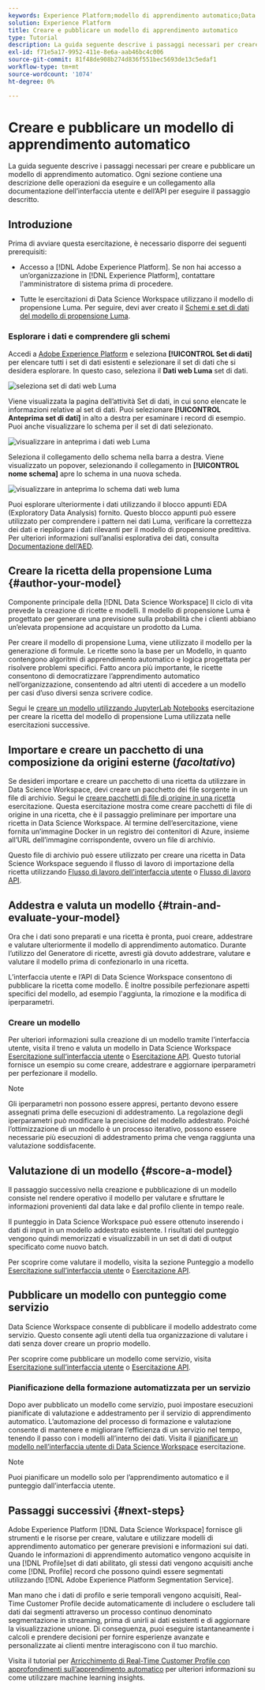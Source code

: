 ```yaml
---
keywords: Experience Platform;modello di apprendimento automatico;Data Science Workspace;argomenti comuni;creare e pubblicare un modello
solution: Experience Platform
title: Creare e pubblicare un modello di apprendimento automatico
type: Tutorial
description: La guida seguente descrive i passaggi necessari per creare e pubblicare un modello di apprendimento automatico.
exl-id: f71e5a17-9952-411e-8e6a-aab46bc4c006
source-git-commit: 81f48de908b274d836f551bec5693de13c5edaf1
workflow-type: tm+mt
source-wordcount: '1074'
ht-degree: 0%

---
```



# Creare e pubblicare un modello di apprendimento automatico

La guida seguente descrive i passaggi necessari per creare e pubblicare un modello di apprendimento automatico. Ogni sezione contiene una descrizione delle operazioni da eseguire e un collegamento alla documentazione dell’interfaccia utente e dell’API per eseguire il passaggio descritto.

## Introduzione

Prima di avviare questa esercitazione, è necessario disporre dei seguenti prerequisiti:

- Accesso a [!DNL Adobe Experience Platform]. Se non hai accesso a un’organizzazione in [!DNL Experience Platform], contattare l&#39;amministratore di sistema prima di procedere.

- Tutte le esercitazioni di Data Science Workspace utilizzano il modello di propensione Luma. Per seguire, devi aver creato il [Schemi e set di dati del modello di propensione Luma](./create-luma-data.md).

### Esplorare i dati e comprendere gli schemi

Accedi a [Adobe Experience Platform](https://platform.adobe.com/) e seleziona **[!UICONTROL Set di dati]** per elencare tutti i set di dati esistenti e selezionare il set di dati che si desidera esplorare. In questo caso, seleziona il **Dati web Luma** set di dati.

![seleziona set di dati web Luma](../images/models-recipes/model-walkthrough/luma-dataset.png)

Viene visualizzata la pagina dell’attività Set di dati, in cui sono elencate le informazioni relative al set di dati. Puoi selezionare **[!UICONTROL Anteprima set di dati]** in alto a destra per esaminare i record di esempio. Puoi anche visualizzare lo schema per il set di dati selezionato.

![visualizzare in anteprima i dati web Luma](../images/models-recipes/model-walkthrough/preview-dataset.png)

Seleziona il collegamento dello schema nella barra a destra. Viene visualizzato un popover, selezionando il collegamento in **[!UICONTROL nome schema]** apre lo schema in una nuova scheda.

![visualizzare in anteprima lo schema dati web luma](../images/models-recipes/model-walkthrough/preview-schema.png)

Puoi esplorare ulteriormente i dati utilizzando il blocco appunti EDA (Exploratory Data Analysis) fornito. Questo blocco appunti può essere utilizzato per comprendere i pattern nei dati Luma, verificare la correttezza dei dati e riepilogare i dati rilevanti per il modello di propensione predittiva. Per ulteriori informazioni sull’analisi esplorativa dei dati, consulta [Documentazione dell’AED](../jupyterlab/eda-notebook.md).

## Creare la ricetta della propensione Luma {#author-your-model}

Componente principale della [!DNL Data Science Workspace] Il ciclo di vita prevede la creazione di ricette e modelli. Il modello di propensione Luma è progettato per generare una previsione sulla probabilità che i clienti abbiano un’elevata propensione ad acquistare un prodotto da Luma.

Per creare il modello di propensione Luma, viene utilizzato il modello per la generazione di formule. Le ricette sono la base per un Modello, in quanto contengono algoritmi di apprendimento automatico e logica progettata per risolvere problemi specifici. Fatto ancora più importante, le ricette consentono di democratizzare l’apprendimento automatico nell’organizzazione, consentendo ad altri utenti di accedere a un modello per casi d’uso diversi senza scrivere codice.

Segui le [creare un modello utilizzando JupyterLab Notebooks](../jupyterlab/create-a-model.md) esercitazione per creare la ricetta del modello di propensione Luma utilizzata nelle esercitazioni successive.

## Importare e creare un pacchetto di una composizione da origini esterne (*facoltativo*)

Se desideri importare e creare un pacchetto di una ricetta da utilizzare in Data Science Workspace, devi creare un pacchetto dei file sorgente in un file di archivio. Segui le [creare pacchetti di file di origine in una ricetta](./package-source-files-recipe.md) esercitazione. Questa esercitazione mostra come creare pacchetti di file di origine in una ricetta, che è il passaggio preliminare per importare una ricetta in Data Science Workspace. Al termine dell’esercitazione, viene fornita un’immagine Docker in un registro dei contenitori di Azure, insieme all’URL dell’immagine corrispondente, ovvero un file di archivio.

Questo file di archivio può essere utilizzato per creare una ricetta in Data Science Workspace seguendo il flusso di lavoro di importazione della ricetta utilizzando [Flusso di lavoro dell&#39;interfaccia utente](./import-packaged-recipe-ui.md) o [Flusso di lavoro API](./import-packaged-recipe-api.md).

## Addestra e valuta un modello {#train-and-evaluate-your-model}

Ora che i dati sono preparati e una ricetta è pronta, puoi creare, addestrare e valutare ulteriormente il modello di apprendimento automatico. Durante l’utilizzo del Generatore di ricette, avresti già dovuto addestrare, valutare e valutare il modello prima di confezionarlo in una ricetta.

L’interfaccia utente e l’API di Data Science Workspace consentono di pubblicare la ricetta come modello. È inoltre possibile perfezionare aspetti specifici del modello, ad esempio l&#39;aggiunta, la rimozione e la modifica di iperparametri.

### Creare un modello

Per ulteriori informazioni sulla creazione di un modello tramite l’interfaccia utente, visita il treno e valuta un modello in Data Science Workspace [Esercitazione sull’interfaccia utente](./train-evaluate-model-ui.md) o [Esercitazione API](./train-evaluate-model-api.md). Questo tutorial fornisce un esempio su come creare, addestrare e aggiornare iperparametri per perfezionare il modello.

>[!NOTE]
>
> Gli iperparametri non possono essere appresi, pertanto devono essere assegnati prima delle esecuzioni di addestramento. La regolazione degli iperparametri può modificare la precisione del modello addestrato. Poiché l’ottimizzazione di un modello è un processo iterativo, possono essere necessarie più esecuzioni di addestramento prima che venga raggiunta una valutazione soddisfacente.

## Valutazione di un modello {#score-a-model}

Il passaggio successivo nella creazione e pubblicazione di un modello consiste nel rendere operativo il modello per valutare e sfruttare le informazioni provenienti dal data lake e dal profilo cliente in tempo reale.

Il punteggio in Data Science Workspace può essere ottenuto inserendo i dati di input in un modello addestrato esistente. I risultati del punteggio vengono quindi memorizzati e visualizzabili in un set di dati di output specificato come nuovo batch.

Per scoprire come valutare il modello, visita la sezione Punteggio a modello [Esercitazione sull’interfaccia utente](./score-model-ui.md) o [Esercitazione API](./score-model-api.md).

## Pubblicare un modello con punteggio come servizio

Data Science Workspace consente di pubblicare il modello addestrato come servizio. Questo consente agli utenti della tua organizzazione di valutare i dati senza dover creare un proprio modello.

Per scoprire come pubblicare un modello come servizio, visita [Esercitazione sull’interfaccia utente](./publish-model-service-ui.md) o [Esercitazione API](./publish-model-service-api.md).

### Pianificazione della formazione automatizzata per un servizio

Dopo aver pubblicato un modello come servizio, puoi impostare esecuzioni pianificate di valutazione e addestramento per il servizio di apprendimento automatico. L’automazione del processo di formazione e valutazione consente di mantenere e migliorare l’efficienza di un servizio nel tempo, tenendo il passo con i modelli all’interno dei dati. Visita il [pianificare un modello nell’interfaccia utente di Data Science Workspace](./schedule-models-ui.md) esercitazione.

>[!NOTE]
>
> Puoi pianificare un modello solo per l’apprendimento automatico e il punteggio dall’interfaccia utente.

## Passaggi successivi {#next-steps}

Adobe Experience Platform [!DNL Data Science Workspace] fornisce gli strumenti e le risorse per creare, valutare e utilizzare modelli di apprendimento automatico per generare previsioni e informazioni sui dati. Quando le informazioni di apprendimento automatico vengono acquisite in una [!DNL Profile]set di dati abilitato, gli stessi dati vengono acquisiti anche come [!DNL Profile] record che possono quindi essere segmentati utilizzando [!DNL Adobe Experience Platform Segmentation Service].

Man mano che i dati di profilo e serie temporali vengono acquisiti, Real-Time Customer Profile decide automaticamente di includere o escludere tali dati dai segmenti attraverso un processo continuo denominato segmentazione in streaming, prima di unirli ai dati esistenti e di aggiornare la visualizzazione unione. Di conseguenza, puoi eseguire istantaneamente i calcoli e prendere decisioni per fornire esperienze avanzate e personalizzate ai clienti mentre interagiscono con il tuo marchio.

Visita il tutorial per [Arricchimento di Real-Time Customer Profile con approfondimenti sull’apprendimento automatico](./enrich-profile.md) per ulteriori informazioni su come utilizzare machine learning insights.
